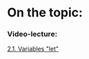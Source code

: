 # On the topic:

### Video-lecture:

[2.1. Variables "let"](https://go.skillbox.ru/profession/profession-fullstack-js/js/c28a732a-3b81-4bbd-8184-1072e7691cfe/videolesson)
